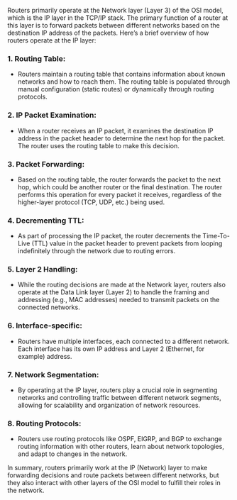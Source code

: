 Routers primarily operate at the Network layer (Layer 3) of the OSI model, which is the IP layer in the TCP/IP stack. The primary function of a router at this layer is to forward packets between different networks based on the destination IP address of the packets. Here’s a brief overview of how routers operate at the IP layer:

### 1. **Routing Table:**
   - Routers maintain a routing table that contains information about known networks and how to reach them. The routing table is populated through manual configuration (static routes) or dynamically through routing protocols.

### 2. **IP Packet Examination:**
   - When a router receives an IP packet, it examines the destination IP address in the packet header to determine the next hop for the packet. The router uses the routing table to make this decision.

### 3. **Packet Forwarding:**
   - Based on the routing table, the router forwards the packet to the next hop, which could be another router or the final destination. The router performs this operation for every packet it receives, regardless of the higher-layer protocol (TCP, UDP, etc.) being used.

### 4. **Decrementing TTL:**
   - As part of processing the IP packet, the router decrements the Time-To-Live (TTL) value in the packet header to prevent packets from looping indefinitely through the network due to routing errors.

### 5. **Layer 2 Handling:**
   - While the routing decisions are made at the Network layer, routers also operate at the Data Link layer (Layer 2) to handle the framing and addressing (e.g., MAC addresses) needed to transmit packets on the connected networks.

### 6. **Interface-specific:**
   - Routers have multiple interfaces, each connected to a different network. Each interface has its own IP address and Layer 2 (Ethernet, for example) address.

### 7. **Network Segmentation:**
   - By operating at the IP layer, routers play a crucial role in segmenting networks and controlling traffic between different network segments, allowing for scalability and organization of network resources.

### 8. **Routing Protocols:**
   - Routers use routing protocols like OSPF, EIGRP, and BGP to exchange routing information with other routers, learn about network topologies, and adapt to changes in the network.

In summary, routers primarily work at the IP (Network) layer to make forwarding decisions and route packets between different networks, but they also interact with other layers of the OSI model to fulfill their roles in the network.
